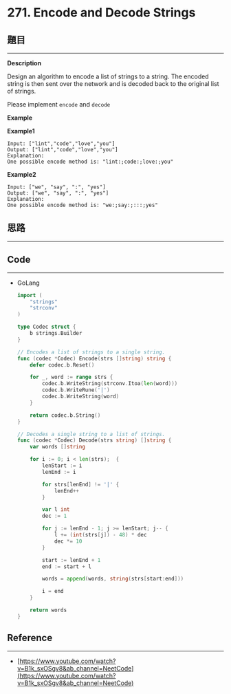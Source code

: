 # 271. Encode and Decode Strings

## 題目

---

**Description**

Design an algorithm to encode a list of strings to a string. The encoded string is then sent over the network and is decoded back to the original list of strings.

Please implement `encode` and `decode`

**Example**

**Example1**

```
Input: ["lint","code","love","you"]
Output: ["lint","code","love","you"]
Explanation:
One possible encode method is: "lint:;code:;love:;you"

```

**Example2**

```
Input: ["we", "say", ":", "yes"]
Output: ["we", "say", ":", "yes"]
Explanation:
One possible encode method is: "we:;say:;:::;yes"

```

## 思路

---

## Code

---

- GoLang
    
    
    ```go
    import (
    	"strings"
    	"strconv"
    )
    
    type Codec struct {
    	b strings.Builder
    }
    
    // Encodes a list of strings to a single string.
    func (codec *Codec) Encode(strs []string) string {
    	defer codec.b.Reset()
    
    	for _, word := range strs {
    		codec.b.WriteString(strconv.Itoa(len(word)))
    		codec.b.WriteRune('|')
    		codec.b.WriteString(word)
    	}
    
    	return codec.b.String()
    }
    
    // Decodes a single string to a list of strings.
    func (codec *Codec) Decode(strs string) []string {
    	var words []string
    
    	for i := 0; i < len(strs);  {
    		lenStart := i
    		lenEnd := i
    
    		for strs[lenEnd] != '|' {
    			lenEnd++
    		}
    
    		var l int
    		dec := 1
    
    		for j := lenEnd - 1; j >= lenStart; j-- {
    			l += (int(strs[j]) - 48) * dec
    			dec *= 10
    		}
    
    		start := lenEnd + 1
    		end := start + l
    
    		words = append(words, string(strs[start:end]))
    
    		i = end
    	}
    
    	return words
    }
    ```
    

## Reference

---

- [https://www.youtube.com/watch?v=B1k_sxOSgv8&ab_channel=NeetCode](https://www.youtube.com/watch?v=B1k_sxOSgv8&ab_channel=NeetCode)